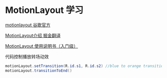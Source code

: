 # MotionLayout 学习
[motionlayout 谷歌官方](https://developer.android.com/training/constraint-layout/motionlayout?hl=zh-cn)

[MotionLayout介绍 掘金翻译](https://juejin.cn/post/6844903746896396295)

[MotionLayout 使用说明书（入门级）](https://juejin.cn/post/6860854727874363405#heading-22)

代码控制播放转场动效
```java
motionLayout.setTransition(R.id.s1, R.id.s2) //blue to orange transition
motionLayout.transitionToEnd()
```

